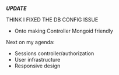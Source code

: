 ***UPDATE***

THINK I FIXED THE DB CONFIG ISSUE
- Onto making Controller Mongoid friendly

Next on my agenda:
- Sessions controller/authorization
- User infrastructure
- Responsive design